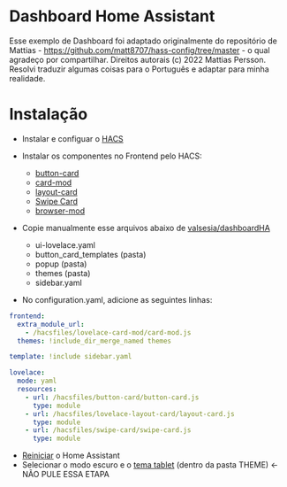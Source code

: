 # Dashboard Home Assistant

Esse exemplo de Dashboard foi adaptado originalmente do repositório de Mattias - https://github.com/matt8707/hass-config/tree/master - o qual agradeço por compartilhar. Direitos autorais (c) 2022 Mattias Persson.
Resolvi traduzir algumas coisas para o Português e adaptar para minha realidade.

# Instalação

- Instalar e configuar o [HACS](https://hacs.xyz/)
  
- Instalar os componentes no Frontend pelo HACS:
  - [button-card](https://github.com/custom-cards/button-card)
  - [card-mod](https://github.com/thomasloven/lovelace-card-mod)
  - [layout-card](https://github.com/thomasloven/lovelace-layout-card)
  - [Swipe Card](https://github.com/bramkragten/swipe-card)
  - [browser-mod](https://github.com/thomasloven/hass-browser_mod)

- Copie manualmente esse arquivos abaixo de <a href="https://github.com/valsesia/dashboardHA">valsesia/dashboardHA</a>

  - ui-lovelace.yaml
  - button_card_templates (pasta)
  - popup (pasta)
  - themes (pasta)
  - sidebar.yaml

- No configuration.yaml, adicione as seguintes linhas:

```yaml
frontend:
  extra_module_url:
    - /hacsfiles/lovelace-card-mod/card-mod.js
  themes: !include_dir_merge_named themes

template: !include sidebar.yaml

lovelace:
  mode: yaml
  resources:
    - url: /hacsfiles/button-card/button-card.js
      type: module
    - url: /hacsfiles/lovelace-layout-card/layout-card.js
      type: module
    - url: /hacsfiles/swipe-card/swipe-card.js
      type: module
```
- [Reiniciar](https://my.home-assistant.io/redirect/server_controls/) o Home Assistant
- Selecionar o modo escuro e o [tema tablet](https://my.home-assistant.io/redirect/profile/) (dentro da pasta THEME) <- NÃO PULE ESSA ETAPA
